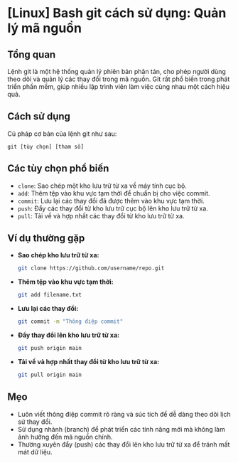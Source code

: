 # [Linux] Bash git cách sử dụng: Quản lý mã nguồn

## Tổng quan
Lệnh git là một hệ thống quản lý phiên bản phân tán, cho phép người dùng theo dõi và quản lý các thay đổi trong mã nguồn. Git rất phổ biến trong phát triển phần mềm, giúp nhiều lập trình viên làm việc cùng nhau một cách hiệu quả.

## Cách sử dụng
Cú pháp cơ bản của lệnh git như sau:
```
git [tùy chọn] [tham số]
```

## Các tùy chọn phổ biến
- `clone`: Sao chép một kho lưu trữ từ xa về máy tính cục bộ.
- `add`: Thêm tệp vào khu vực tạm thời để chuẩn bị cho việc commit.
- `commit`: Lưu lại các thay đổi đã được thêm vào khu vực tạm thời.
- `push`: Đẩy các thay đổi từ kho lưu trữ cục bộ lên kho lưu trữ từ xa.
- `pull`: Tải về và hợp nhất các thay đổi từ kho lưu trữ từ xa.

## Ví dụ thường gặp
- **Sao chép kho lưu trữ từ xa:**
  ```bash
  git clone https://github.com/username/repo.git
  ```
  
- **Thêm tệp vào khu vực tạm thời:**
  ```bash
  git add filename.txt
  ```

- **Lưu lại các thay đổi:**
  ```bash
  git commit -m "Thông điệp commit"
  ```

- **Đẩy thay đổi lên kho lưu trữ từ xa:**
  ```bash
  git push origin main
  ```

- **Tải về và hợp nhất thay đổi từ kho lưu trữ từ xa:**
  ```bash
  git pull origin main
  ```

## Mẹo
- Luôn viết thông điệp commit rõ ràng và súc tích để dễ dàng theo dõi lịch sử thay đổi.
- Sử dụng nhánh (branch) để phát triển các tính năng mới mà không làm ảnh hưởng đến mã nguồn chính.
- Thường xuyên đẩy (push) các thay đổi lên kho lưu trữ từ xa để tránh mất mát dữ liệu.